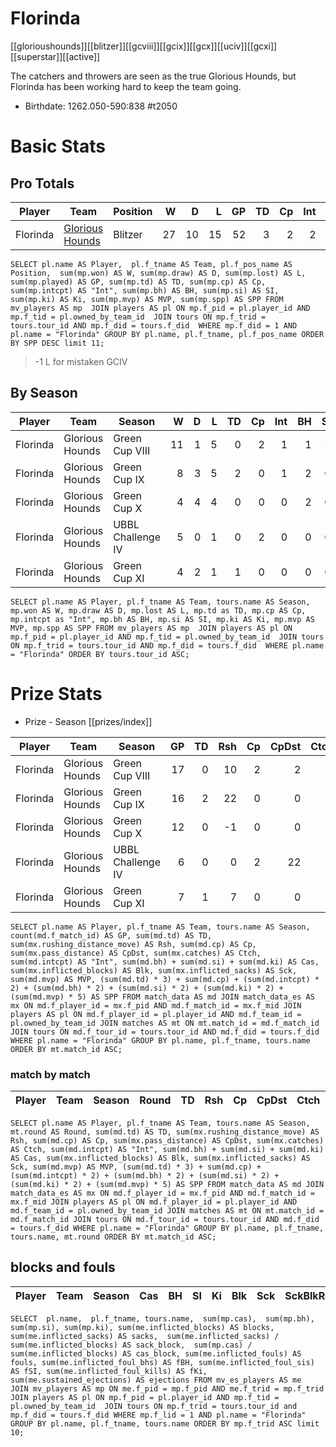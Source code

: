 # Florinda

[[glorioushounds]][[blitzer]][[gcviii]][[gcix]][[gcx]][[uciv]][[gcxi]][[superstar]][[active]]

The catchers and throwers are seen as the true Glorious Hounds, but Florinda has been working hard to keep the team going.

* Birthdate: 1262.050-590:838 #t2050 

# Basic Stats

## Pro Totals

| Player           | Team        | Position      | W | D | L | GP | TD | Cp | Int | BH | SI | Ki | MVP | SPP |
|------------------|-------------|---------------|--:|--:|--:|---:|---:|---:|----:|---:|---:|---:|----:|----:|
| Florinda | [Glorious Hounds](../teams/glorioushounds) | Blitzer  |   27 |   10 |   15 |   52 |    3 |    2 |    2 |    5 |    2 |    2 |    8 |   73 |

```
SELECT pl.name AS Player,  pl.f_tname AS Team, pl.f_pos_name AS Position,  sum(mp.won) AS W, sum(mp.draw) AS D, sum(mp.lost) AS L, sum(mp.played) AS GP, sum(mp.td) AS TD, sum(mp.cp) AS Cp, sum(mp.intcpt) AS "Int", sum(mp.bh) AS BH, sum(mp.si) AS SI, sum(mp.ki) AS Ki, sum(mp.mvp) AS MVP, sum(mp.spp) AS SPP FROM mv_players AS mp  JOIN players AS pl ON mp.f_pid = pl.player_id AND mp.f_tid = pl.owned_by_team_id  JOIN tours ON mp.f_trid = tours.tour_id AND mp.f_did = tours.f_did  WHERE mp.f_did = 1 AND pl.name = "Florinda" GROUP BY pl.name, pl.f_tname, pl.f_pos_name ORDER BY SPP DESC limit 11;
```

> -1 L for mistaken GCIV

## By Season

| Player | Team         | Season          | W | D | L | TD | Cp | Int | BH | SI | Ki | MVP | SPP |
|--------|--------------|-----------------|--:|--:|--:|---:|---:|----:|---:|---:|---:|----:|----:|
| Florinda | Glorious Hounds | Green Cup VIII    |   11 |    1 |    5 |    0 |    2 |    1 |    1 |    2 |    0 |    5 |   35 |
| Florinda | Glorious Hounds | Green Cup IX      |    8 |    3 |    5 |    2 |    0 |    1 |    2 |    0 |    2 |    2 |   26 |
| Florinda | Glorious Hounds | Green Cup X       |    4 |    4 |    4 |    0 |    0 |    0 |    2 |    0 |    0 |    1 |    9 |
| Florinda | Glorious Hounds | UBBL Challenge IV |    5 |    0 |    1 |    0 |    2 |    0 |    0 |    0 |    0 |    1 |    7 |
| Florinda | Glorious Hounds | Green Cup XI      |    4 |    2 |    1 |    1 |    0 |    0 |    0 |    0 |    0 |    0 |    3 |


```
SELECT pl.name AS Player, pl.f_tname AS Team, tours.name AS Season, mp.won AS W, mp.draw AS D, mp.lost AS L, mp.td as TD, mp.cp AS Cp, mp.intcpt as "Int", mp.bh AS BH, mp.si AS SI, mp.ki AS Ki, mp.mvp AS MVP, mp.spp AS SPP FROM mv_players AS mp  JOIN players AS pl ON mp.f_pid = pl.player_id AND mp.f_tid = pl.owned_by_team_id  JOIN tours ON mp.f_trid = tours.tour_id AND mp.f_did = tours.f_did  WHERE pl.name = "Florinda" ORDER BY tours.tour_id ASC;
```

# Prize Stats

* Prize - Season [[prizes/index]]

| Player | Team         | Season          | GP | TD | Rsh | Cp | CpDst | Ctch | Int | Cas | Blk | Sck | MVP | SPP |
|--------|--------------|-----------------|---:|---:|----:|---:|------:|-----:|----:|----:|----:|----:|----:|----:|
| Florinda | Glorious Hounds | Green Cup VIII    | 17 |    0 |   10 |    2 |     2 |    1 |    1 |    3 |   96 |    5 |    5 |   35 |
| Florinda | Glorious Hounds | Green Cup IX      | 16 |    2 |   22 |    0 |     0 |    1 |    1 |    4 |  131 |    3 |    2 |   26 |
| Florinda | Glorious Hounds | Green Cup X       | 12 |    0 |   -1 |    0 |     0 |    1 |    0 |    2 |   65 |    1 |    1 |    9 |
| Florinda | Glorious Hounds | UBBL Challenge IV |  6 |    0 |    0 |    2 |    22 |    0 |    0 |    0 |   29 |    2 |    1 |    7 |
| Florinda | Glorious Hounds | Green Cup XI      |  7 |    1 |    7 |    0 |     0 |    1 |    0 |    0 |   70 |    1 |    0 |    3 |


```
SELECT pl.name AS Player, pl.f_tname AS Team, tours.name AS Season, count(md.f_match_id) AS GP, sum(md.td) AS TD, sum(mx.rushing_distance_move) AS Rsh, sum(md.cp) AS Cp, sum(mx.pass_distance) AS CpDst, sum(mx.catches) AS Ctch, sum(md.intcpt) AS "Int", sum(md.bh) + sum(md.si) + sum(md.ki) AS Cas, sum(mx.inflicted_blocks) AS Blk, sum(mx.inflicted_sacks) AS Sck, sum(md.mvp) AS MVP, (sum(md.td) * 3) + sum(md.cp) + (sum(md.intcpt) * 2) + (sum(md.bh) * 2) + (sum(md.si) * 2) + (sum(md.ki) * 2) + (sum(md.mvp) * 5) AS SPP FROM match_data AS md JOIN match_data_es AS mx ON md.f_player_id = mx.f_pid AND md.f_match_id = mx.f_mid JOIN players AS pl ON md.f_player_id = pl.player_id AND md.f_team_id = pl.owned_by_team_id JOIN matches AS mt ON mt.match_id = md.f_match_id JOIN tours ON md.f_tour_id = tours.tour_id AND md.f_did = tours.f_did WHERE pl.name = "Florinda" GROUP BY pl.name, pl.f_tname, tours.name ORDER BY mt.match_id ASC;
```

### match by match

| Player | Team        | Season | Round          | TD  | Rsh | Cp   | CpDst | Ctch | Int | Cas  | Blk | Sck | MVP | SPP  |
|--------|-------------|--------|-------|------|------|------|----------|---------|------|--------|-------|------|------|----|

```
SELECT pl.name AS Player, pl.f_tname AS Team, tours.name AS Season, mt.round AS Round, sum(md.td) AS TD, sum(mx.rushing_distance_move) AS Rsh, sum(md.cp) AS Cp, sum(mx.pass_distance) AS CpDst, sum(mx.catches) AS Ctch, sum(md.intcpt) AS "Int", sum(md.bh) + sum(md.si) + sum(md.ki) AS Cas, sum(mx.inflicted_blocks) AS Blk, sum(mx.inflicted_sacks) AS Sck, sum(md.mvp) AS MVP, (sum(md.td) * 3) + sum(md.cp) + (sum(md.intcpt) * 2) + (sum(md.bh) * 2) + (sum(md.si) * 2) + (sum(md.ki) * 2) + (sum(md.mvp) * 5) AS SPP FROM match_data AS md JOIN match_data_es AS mx ON md.f_player_id = mx.f_pid AND md.f_match_id = mx.f_mid JOIN players AS pl ON md.f_player_id = pl.player_id AND md.f_team_id = pl.owned_by_team_id JOIN matches AS mt ON mt.match_id = md.f_match_id JOIN tours ON md.f_tour_id = tours.tour_id AND md.f_did = tours.f_did WHERE pl.name = "Florinda" GROUP BY pl.name, pl.f_tname, tours.name, mt.round ORDER BY mt.match_id ASC;
```


## blocks and fouls

| Player | Team | Season | Cas | BH | SI | Ki | Blk | Sck | SckBlkRate | CasBlkRate | Fouls | fBH | fSI | fKi | Ejections |
|---|---|---|---:|---:|---:|---:|---:|---:|---:|---:|---:|---:|---:|---:|---:|

```
SELECT  pl.name,  pl.f_tname, tours.name,  sum(mp.cas),  sum(mp.bh), sum(mp.si), sum(mp.ki), sum(me.inflicted_blocks) AS blocks,  sum(me.inflicted_sacks) AS sacks,  sum(me.inflicted_sacks) / sum(me.inflicted_blocks) AS sack_block,  sum(mp.cas) / sum(me.inflicted_blocks) AS cas_block, sum(me.inflicted_fouls) AS fouls, sum(me.inflicted_foul_bhs) AS fBH, sum(me.inflicted_foul_sis) AS fSI, sum(me.inflicted_foul_kills) AS fKi, sum(me.sustained_ejections) AS ejections FROM mv_es_players AS me  JOIN mv_players AS mp ON me.f_pid = mp.f_pid AND me.f_trid = mp.f_trid  JOIN players AS pl ON mp.f_pid = pl.player_id AND mp.f_tid = pl.owned_by_team_id  JOIN tours ON mp.f_trid = tours.tour_id and mp.f_did = tours.f_did WHERE mp.f_lid = 1 AND pl.name = "Florinda" GROUP BY pl.name, pl.f_tname, tours.name ORDER BY mp.f_trid ASC limit 10;
```

